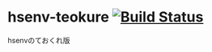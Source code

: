 hsenv-teokure [![Build Status](https://travis-ci.org/saturday06/hsenv-teokure.png?branch=master)](https://travis-ci.org/saturday06/hsenv-teokure)
=============

hsenvのておくれ版

